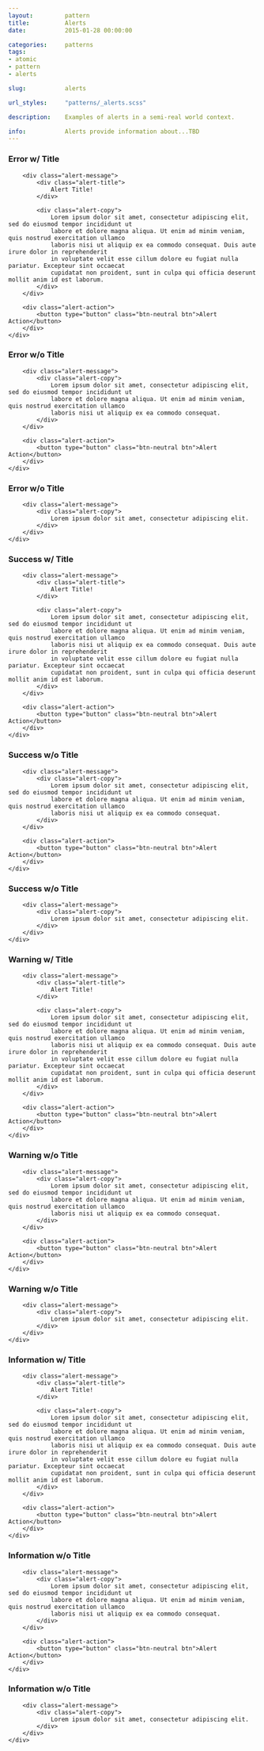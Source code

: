 ```yaml
---
layout:         pattern
title:          Alerts
date:           2015-01-28 00:00:00

categories:     patterns
tags:
- atomic
- pattern
- alerts

slug:           alerts

url_styles:     "patterns/_alerts.scss"

description:    Examples of alerts in a semi-real world context.

info:           Alerts provide information about...TBD
---
```


<h3 class="hd-6 example-set-hd">Error w/ Title</h3>
<div class="example-set">
    <div class="alert alert-error">
        <div class="icon-display">
            <span class="icon alert-icon icon-exclamation-triangle" aria-hidden="true"></span>
        </div>

        <div class="alert-message">
            <div class="alert-title">
                Alert Title!
            </div>

            <div class="alert-copy">
                Lorem ipsum dolor sit amet, consectetur adipiscing elit, sed do eiusmod tempor incididunt ut
                labore et dolore magna aliqua. Ut enim ad minim veniam, quis nostrud exercitation ullamco
                laboris nisi ut aliquip ex ea commodo consequat. Duis aute irure dolor in reprehenderit
                in voluptate velit esse cillum dolore eu fugiat nulla pariatur. Excepteur sint occaecat
                cupidatat non proident, sunt in culpa qui officia deserunt mollit anim id est laborum.
            </div>
        </div>

        <div class="alert-action">
            <button type="button" class="btn-neutral btn">Alert Action</button>
        </div>
    </div>
</div>


<h3 class="hd-6 example-set-hd">Error w/o Title</h3>
<div class="example-set">
    <div class="alert alert-error">
        <div class="icon-display">
            <span class="icon alert-icon icon-exclamation-triangle" aria-hidden="true"></span>
        </div>

        <div class="alert-message">
            <div class="alert-copy">
                Lorem ipsum dolor sit amet, consectetur adipiscing elit, sed do eiusmod tempor incididunt ut
                labore et dolore magna aliqua. Ut enim ad minim veniam, quis nostrud exercitation ullamco
                laboris nisi ut aliquip ex ea commodo consequat.
            </div>
        </div>

        <div class="alert-action">
            <button type="button" class="btn-neutral btn">Alert Action</button>
        </div>
    </div>
</div>

<h3 class="hd-6 example-set-hd">Error w/o Title</h3>
<div class="example-set">
    <div class="alert alert-error">
        <div class="icon-display">
            <span class="icon alert-icon icon-check" aria-hidden="true"></span>
        </div>

        <div class="alert-message">
            <div class="alert-copy">
                Lorem ipsum dolor sit amet, consectetur adipiscing elit.
            </div>
        </div>
    </div>
</div>

<h3 class="hd-6 example-set-hd">Success w/ Title</h3>
<div class="example-set">
    <div class="alert alert-success">
        <div class="icon-display">
            <span class="icon alert-icon icon-check" aria-hidden="true"></span>
        </div>

        <div class="alert-message">
            <div class="alert-title">
                Alert Title!
            </div>

            <div class="alert-copy">
                Lorem ipsum dolor sit amet, consectetur adipiscing elit, sed do eiusmod tempor incididunt ut
                labore et dolore magna aliqua. Ut enim ad minim veniam, quis nostrud exercitation ullamco
                laboris nisi ut aliquip ex ea commodo consequat. Duis aute irure dolor in reprehenderit
                in voluptate velit esse cillum dolore eu fugiat nulla pariatur. Excepteur sint occaecat
                cupidatat non proident, sunt in culpa qui officia deserunt mollit anim id est laborum.
            </div>
        </div>

        <div class="alert-action">
            <button type="button" class="btn-neutral btn">Alert Action</button>
        </div>
    </div>
</div>


<h3 class="hd-6 example-set-hd">Success w/o Title</h3>
<div class="example-set">
    <div class="alert alert-success">
        <div class="icon-display">
            <span class="icon alert-icon icon-check" aria-hidden="true"></span>
        </div>

        <div class="alert-message">
            <div class="alert-copy">
                Lorem ipsum dolor sit amet, consectetur adipiscing elit, sed do eiusmod tempor incididunt ut
                labore et dolore magna aliqua. Ut enim ad minim veniam, quis nostrud exercitation ullamco
                laboris nisi ut aliquip ex ea commodo consequat.
            </div>
        </div>

        <div class="alert-action">
            <button type="button" class="btn-neutral btn">Alert Action</button>
        </div>
    </div>
</div>

<h3 class="hd-6 example-set-hd">Success w/o Title</h3>
<div class="example-set">
    <div class="alert alert-success">
        <div class="icon-display">
            <span class="icon alert-icon icon-exclamation-triangle" aria-hidden="true"></span>
        </div>

        <div class="alert-message">
            <div class="alert-copy">
                Lorem ipsum dolor sit amet, consectetur adipiscing elit.
            </div>
        </div>
    </div>
</div>

<h3 class="hd-6 example-set-hd">Warning w/ Title</h3>
<div class="example-set">
    <div class="alert alert-warning">
        <div class="icon-display">
            <span class="icon alert-icon icon-exclamation-triangle" aria-hidden="true"></span>
        </div>

        <div class="alert-message">
            <div class="alert-title">
                Alert Title!
            </div>

            <div class="alert-copy">
                Lorem ipsum dolor sit amet, consectetur adipiscing elit, sed do eiusmod tempor incididunt ut
                labore et dolore magna aliqua. Ut enim ad minim veniam, quis nostrud exercitation ullamco
                laboris nisi ut aliquip ex ea commodo consequat. Duis aute irure dolor in reprehenderit
                in voluptate velit esse cillum dolore eu fugiat nulla pariatur. Excepteur sint occaecat
                cupidatat non proident, sunt in culpa qui officia deserunt mollit anim id est laborum.
            </div>
        </div>

        <div class="alert-action">
            <button type="button" class="btn-neutral btn">Alert Action</button>
        </div>
    </div>
</div>


<h3 class="hd-6 example-set-hd">Warning w/o Title</h3>
<div class="example-set">
    <div class="alert alert-warning">
        <div class="icon-display">
            <span class="icon alert-icon icon-exclamation-triangle" aria-hidden="true"></span>
        </div>

        <div class="alert-message">
            <div class="alert-copy">
                Lorem ipsum dolor sit amet, consectetur adipiscing elit, sed do eiusmod tempor incididunt ut
                labore et dolore magna aliqua. Ut enim ad minim veniam, quis nostrud exercitation ullamco
                laboris nisi ut aliquip ex ea commodo consequat.
            </div>
        </div>

        <div class="alert-action">
            <button type="button" class="btn-neutral btn">Alert Action</button>
        </div>
    </div>
</div>

<h3 class="hd-6 example-set-hd">Warning w/o Title</h3>
<div class="example-set">
    <div class="alert alert-warning">
        <div class="icon-display">
            <span class="icon alert-icon icon-exclamation-triangle" aria-hidden="true"></span>
        </div>

        <div class="alert-message">
            <div class="alert-copy">
                Lorem ipsum dolor sit amet, consectetur adipiscing elit.
            </div>
        </div>
    </div>
</div>

<h3 class="hd-6 example-set-hd">Information w/ Title</h3>
<div class="example-set">
    <div class="alert alert-information">
        <div class="icon-display">
            <span class="icon alert-icon icon-bullhorn" aria-hidden="true"></span>
        </div>

        <div class="alert-message">
            <div class="alert-title">
                Alert Title!
            </div>

            <div class="alert-copy">
                Lorem ipsum dolor sit amet, consectetur adipiscing elit, sed do eiusmod tempor incididunt ut
                labore et dolore magna aliqua. Ut enim ad minim veniam, quis nostrud exercitation ullamco
                laboris nisi ut aliquip ex ea commodo consequat. Duis aute irure dolor in reprehenderit
                in voluptate velit esse cillum dolore eu fugiat nulla pariatur. Excepteur sint occaecat
                cupidatat non proident, sunt in culpa qui officia deserunt mollit anim id est laborum.
            </div>
        </div>

        <div class="alert-action">
            <button type="button" class="btn-neutral btn">Alert Action</button>
        </div>
    </div>
</div>


<h3 class="hd-6 example-set-hd">Information w/o Title</h3>
<div class="example-set">
    <div class="alert alert-information">
        <div class="icon-display">
            <span class="icon alert-icon icon-bullhorn" aria-hidden="true"></span>
        </div>

        <div class="alert-message">
            <div class="alert-copy">
                Lorem ipsum dolor sit amet, consectetur adipiscing elit, sed do eiusmod tempor incididunt ut
                labore et dolore magna aliqua. Ut enim ad minim veniam, quis nostrud exercitation ullamco
                laboris nisi ut aliquip ex ea commodo consequat.
            </div>
        </div>

        <div class="alert-action">
            <button type="button" class="btn-neutral btn">Alert Action</button>
        </div>
    </div>
</div>

<h3 class="hd-6 example-set-hd">Information w/o Title</h3>
<div class="example-set">
    <div class="alert alert-information">
        <div class="icon-display">
            <span class="icon alert-icon icon-bullhorn" aria-hidden="true"></span>
        </div>

        <div class="alert-message">
            <div class="alert-copy">
                Lorem ipsum dolor sit amet, consectetur adipiscing elit.
            </div>
        </div>
    </div>
</div>
